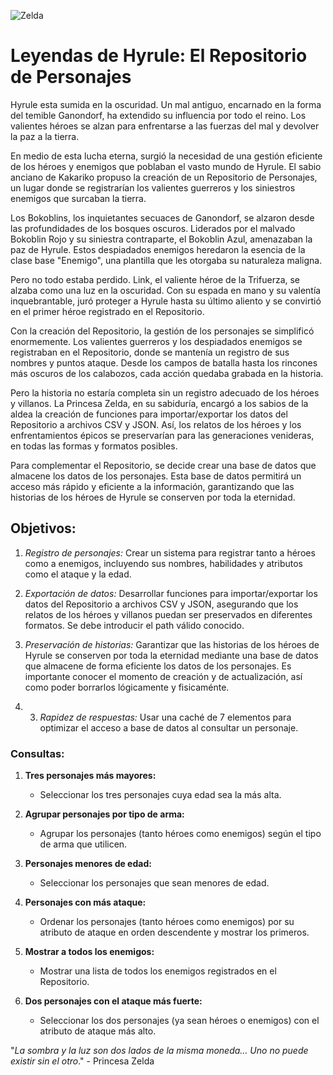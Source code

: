 ![Zelda](https://images-wixmp-ed30a86b8c4ca887773594c2.wixmp.com/f/39fd3cf6-e264-4c96-a034-e9e469461bfc/d37gth5-78cda704-e367-4159-ae40-8adf596f841a.png?token=eyJ0eXAiOiJKV1QiLCJhbGciOiJIUzI1NiJ9.eyJzdWIiOiJ1cm46YXBwOjdlMGQxODg5ODIyNjQzNzNhNWYwZDQxNWVhMGQyNmUwIiwiaXNzIjoidXJuOmFwcDo3ZTBkMTg4OTgyMjY0MzczYTVmMGQ0MTVlYTBkMjZlMCIsIm9iaiI6W1t7InBhdGgiOiJcL2ZcLzM5ZmQzY2Y2LWUyNjQtNGM5Ni1hMDM0LWU5ZTQ2OTQ2MWJmY1wvZDM3Z3RoNS03OGNkYTcwNC1lMzY3LTQxNTktYWU0MC04YWRmNTk2Zjg0MWEucG5nIn1dXSwiYXVkIjpbInVybjpzZXJ2aWNlOmZpbGUuZG93bmxvYWQiXX0.u4IlpYjk-Qf3QcOFzK_Ny14XDK_3z0GTu2MEVbZ5SoQ)

# Leyendas de Hyrule: El Repositorio de Personajes

Hyrule esta sumida en la oscuridad. Un mal antiguo, encarnado en la forma del temible Ganondorf, ha extendido su influencia por todo el reino. Los valientes héroes se alzan para enfrentarse a las fuerzas del mal y devolver la paz a la tierra.

En medio de esta lucha eterna, surgió la necesidad de una gestión eficiente de los héroes y enemigos que poblaban el vasto mundo de Hyrule. El sabio anciano de Kakariko propuso la creación de un Repositorio de Personajes, un lugar donde se registrarían los valientes guerreros y los siniestros enemigos que surcaban la tierra.

Los Bokoblins, los inquietantes secuaces de Ganondorf, se alzaron desde las profundidades de los bosques oscuros. Liderados por el malvado Bokoblin Rojo y su siniestra contraparte, el Bokoblin Azul, amenazaban la paz de Hyrule. Estos despiadados enemigos heredaron la esencia de la clase base "Enemigo", una plantilla que les otorgaba su naturaleza maligna.

Pero no todo estaba perdido. Link, el valiente héroe de la Trifuerza, se alzaba como una luz en la oscuridad. Con su espada en mano y su valentía inquebrantable, juró proteger a Hyrule hasta su último aliento y se convirtió en el primer héroe registrado en el Repositorio.

Con la creación del Repositorio, la gestión de los personajes se simplificó enormemente. Los valientes guerreros y los despiadados enemigos se registraban en el Repositorio, donde se mantenía un registro de sus nombres y puntos ataque. Desde los campos de batalla hasta los rincones más oscuros de los calabozos, cada acción quedaba grabada en la historia.

Pero la historia no estaría completa sin un registro adecuado de los héroes y villanos. La Princesa Zelda, en su sabiduría, encargó a los sabios de la aldea la creación de funciones para importar/exportar los datos del Repositorio a archivos CSV y JSON. Así, los relatos de los héroes y los enfrentamientos épicos se preservarían para las generaciones venideras, en todas las formas y formatos posibles.

Para complementar el Repositorio, se decide crear una base de datos que almacene los datos de los personajes. Esta base de datos permitirá un acceso más rápido y eficiente a la información, garantizando que las historias de los héroes de Hyrule se conserven por toda la eternidad.

## Objetivos:

1. _Registro de personajes:_ Crear un sistema para registrar tanto a héroes como a enemigos, incluyendo sus nombres, habilidades y atributos como el ataque y la edad.

2. _Exportación de datos:_ Desarrollar funciones para importar/exportar los datos del Repositorio a archivos CSV y JSON, asegurando que los relatos de los héroes y villanos puedan ser preservados en diferentes formatos. Se debe introducir el path válido conocido.

3. _Preservación de historias:_ Garantizar que las historias de los héroes de Hyrule se conserven por toda la eternidad mediante una base de datos que almacene de forma eficiente los datos de los personajes. Es importante conocer el momento de creación y de actualización, así como poder borrarlos lógicamente y fisicaménte.

4. 3. _Rapidez de respuestas:_ Usar una caché de 7 elementos para optimizar el acceso a base de datos al consultar un personaje.

### Consultas:

1. **Tres personajes más mayores:**

   - Seleccionar los tres personajes cuya edad sea la más alta.

2. **Agrupar personajes por tipo de arma:**

   - Agrupar los personajes (tanto héroes como enemigos) según el tipo de arma que utilicen.

3. **Personajes menores de edad:**

   - Seleccionar los personajes que sean menores de edad.

4. **Personajes con más ataque:**

   - Ordenar los personajes (tanto héroes como enemigos) por su atributo de ataque en orden descendente y mostrar los primeros.

5. **Mostrar a todos los enemigos:**

   - Mostrar una lista de todos los enemigos registrados en el Repositorio.

6. **Dos personajes con el ataque más fuerte:**
   - Seleccionar los dos personajes (ya sean héroes o enemigos) con el atributo de ataque más alto.

"_La sombra y la luz son dos lados de la misma moneda… Uno no puede existir sin el otro_." - Princesa Zelda
